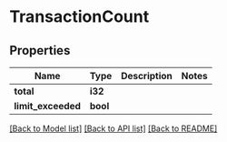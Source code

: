 # TransactionCount

## Properties

| Name               | Type     | Description | Notes |
| ------------------ | -------- | ----------- | ----- |
| **total**          | **i32**  |             |
| **limit_exceeded** | **bool** |             |

[[Back to Model list]](../README.md#documentation-for-models) [[Back to API list]](../README.md#documentation-for-api-endpoints) [[Back to README]](../README.md)
